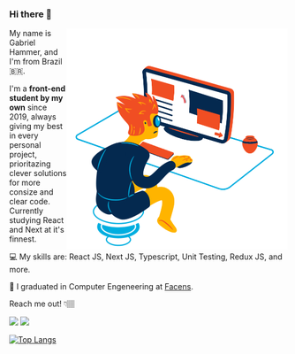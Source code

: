 ### Hi there 👋
<img src="https://raw.githubusercontent.com/GabrielHammermeister/GabrielHammermeister/main/me-vector.png" width="400px" height="400px" align="right">

My name is Gabriel Hammer, and I'm from Brazil 🇧🇷.

I'm a **front-end student by my own** since 2019, always giving my best in every personal project, prioritazing clever solutions for more consize and clear code.
Currently studying React and Next at it's finnest.

💻 My skills are: React JS, Next JS, Typescript, Unit Testing, Redux JS, and more.

💼 I graduated in Computer Engeneering at <a href="https://www.facens.br/home">Facens</a>.

Reach me out! 👇🏽

<p align="left">
  
  <a href="https://www.linkedin.com/in/gabriel-hammer" alt="Linkedin" target="_blank">
  <img src="https://img.shields.io/badge/-Linkedin-0e76a8?style=for-the-badge&logo=Linkedin&logoColor=white&link=https://www.linkedin.com/in/iuricode" /></a>
  
  <a href="mailto:gabriel.hammer523@gmail.com" alt="Gmail" target="_blank">
  <img src="https://img.shields.io/badge/-Gmail-c14438?style=for-the-badge&logo=Gmail&logoColor=white&link=mailto:lvise.batista@gmail.com">
</p>  

[![Top Langs](https://github-readme-stats.vercel.app/api/top-langs/?username=GabrielHammermeister&layout=compact&theme=dracula)](https://github.com/GabrielHammermeister/github-readme-stats)
